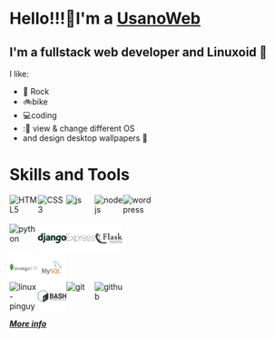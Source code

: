 # Hello!!!👋I'm a [UsanoWeb](https://instagram.com/UsanoWeb/)

## I'm a fullstack web developer and Linuxoid 🐧

I like:
- :metal: Rock
- :bike:bike
- :computer:coding
- ::space_invader: view & change different OS
- and design desktop wallpapers :art:
# Skills and Tools 
<img align="left" alt="HTML5" width="50px" src="https://cdn2.iconfinder.com/data/icons/designer-skills/128/code-programming-html-markup-develop-layout-language-128.png">
<img align="left" alt="CSS3" width="50px" src="https://cdn2.iconfinder.com/data/icons/designer-skills/128/code-programming-css-style-develop-layout-language-128.png">
<img align="left" alt="js" width="50px" src="https://cdn2.iconfinder.com/data/icons/designer-skills/128/code-programming-javascript-software-develop-command-language-128.png">
<img align="left" alt="nodejs" width="50px" src="https://cdn0.iconfinder.com/data/icons/designer-skills/128/node-js-128.png">
<img align="left" alt="wordpress" width="50px" src="https://cdn1.iconfinder.com/data/icons/lumin-social-media-icons/512/wordpress-128.png">
<br>
<br>
<br>
<img align="left" alt="python" width="50px" src="https://cdn4.iconfinder.com/data/icons/logos-and-brands/512/267_Python_logo-128.png">
<img align="left" alt="django" width="50px" src="https://raw.githubusercontent.com/github/explore/80688e429a7d4ef2fca1e82350fe8e3517d3494d/topics/django/django.png"/>
<img align="left" alt="express" width="50px" src="https://raw.githubusercontent.com/github/explore/80688e429a7d4ef2fca1e82350fe8e3517d3494d/topics/express/express.png"/>
<img align="left" alt="flask" width="50px" src="https://raw.githubusercontent.com/github/explore/80688e429a7d4ef2fca1e82350fe8e3517d3494d/topics/flask/flask.png"/>
<br>
<br>
<br>
<img align="left" alt="mongodb" width="50px" src="https://raw.githubusercontent.com/github/explore/80688e429a7d4ef2fca1e82350fe8e3517d3494d/topics/mongodb/mongodb.png">
<img align="left" alt="mysql" width="50px" src="https://raw.githubusercontent.com/github/explore/80688e429a7d4ef2fca1e82350fe8e3517d3494d/topics/mysql/mysql.png">
<br>
<br>
<br>
<img align="left" alt="linux-pinguy" width="50px" src="https://cdn4.iconfinder.com/data/icons/proglyphs-free/512/Linux_-_Tux-128.png">
<img align="left" alt="bash" width="50px" src="https://raw.githubusercontent.com/github/explore/80688e429a7d4ef2fca1e82350fe8e3517d3494d/topics/bash/bash.png">
<img align="left" alt="git" width="50px" src="https://cdn3.iconfinder.com/data/icons/social-media-2169/24/social_media_social_media_logo_git-128.png">
<img align="left" alt="github" width="50px" src="https://cdn0.iconfinder.com/data/icons/social-15/200/github-icon-128.png">
<br>
<br>
<br>
 
[_**More info**_][site]


[site]: https://usanogit.github.io/UsanoWeb.github.io
